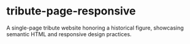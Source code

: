 # tribute-page-responsive
A single-page tribute website honoring a historical figure, showcasing semantic HTML and responsive design practices.
